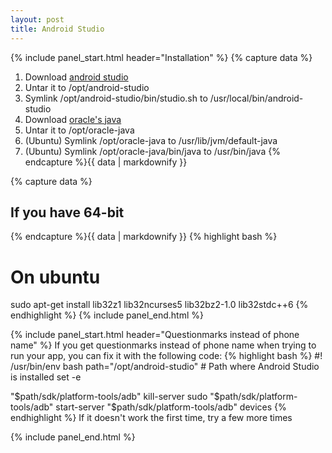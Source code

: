 ```yaml
---
layout: post
title: Android Studio
---
```


{% include panel_start.html header="Installation" %}
{% capture data %}
1. Download [android studio](https://developer.android.com/sdk/installing/studio.html)
2. Untar it to /opt/android-studio
3. Symlink /opt/android-studio/bin/studio.sh to /usr/local/bin/android-studio
4. Download [oracle's java](http://www.oracle.com/technetwork/java/javase/downloads/index.html)
5. Untar it to /opt/oracle-java
6. (Ubuntu) Symlink /opt/oracle-java to /usr/lib/jvm/default-java
7. (Ubuntu) Symlink /opt/oracle-java/bin/java to /usr/bin/java
{% endcapture %}{{ data | markdownify }}

{% capture data %}
## If you have 64-bit
{% endcapture %}{{ data | markdownify }}
{% highlight bash %}
# On ubuntu
sudo apt-get install lib32z1 lib32ncurses5 lib32bz2-1.0 lib32stdc++6
{% endhighlight %}
{% include panel_end.html %}

{% include panel_start.html header="Questionmarks instead of phone name" %}
If you get questionmarks instead of phone name when trying to run your app, you
can fix it with the following code:
{% highlight bash %}
#! /usr/bin/env bash
path="/opt/android-studio"  # Path where Android Studio is installed
set -e

"$path/sdk/platform-tools/adb" kill-server
sudo "$path/sdk/platform-tools/adb" start-server
"$path/sdk/platform-tools/adb" devices
{% endhighlight %}
If it doesn't work the first time, try a few more times

{% include panel_end.html %}
